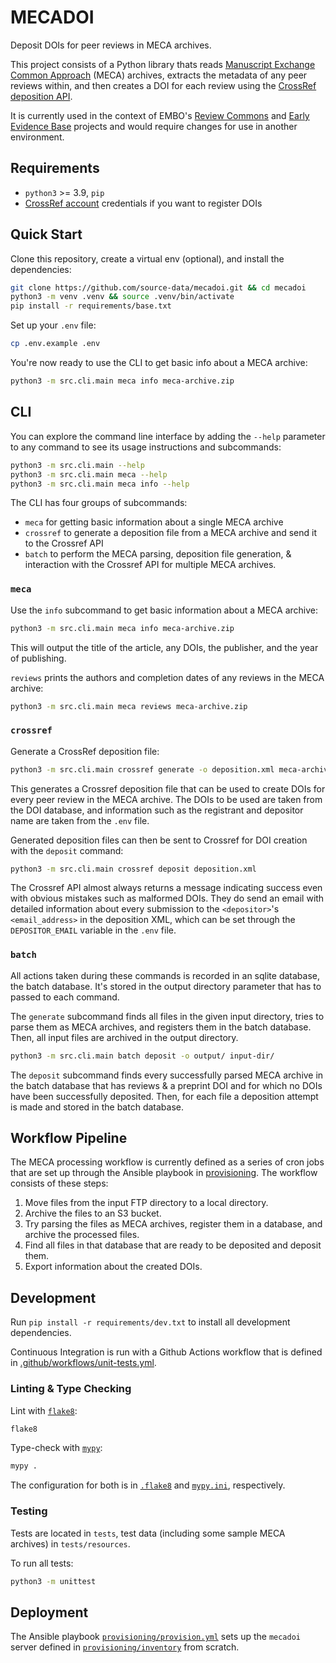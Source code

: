 # MECADOI

Deposit DOIs for peer reviews in MECA archives.

This project consists of a Python library thats reads [Manuscript Exchange Common Approach](https://www.niso.org/standards-committees/meca) (MECA) archives, extracts
the metadata of any peer reviews within, and then creates a DOI for each review using the [CrossRef deposition API](https://www.crossref.org/documentation/member-setup/direct-deposit-xml/).

It is currently used in the context of EMBO's [Review Commons](https://www.reviewcommons.org/) and [Early Evidence Base](https://eeb.embo.org/) projects and would require
changes for use in another environment.

## Requirements

* `python3` >= 3.9, `pip`
* [CrossRef account](https://www.crossref.org/documentation/member-setup/) credentials if you want to register DOIs

## Quick Start

Clone this repository, create a virtual env (optional), and install the dependencies:
```bash
git clone https://github.com/source-data/mecadoi.git && cd mecadoi
python3 -m venv .venv && source .venv/bin/activate
pip install -r requirements/base.txt
```

Set up your `.env` file:
```bash
cp .env.example .env
```

You're now ready to use the CLI to get basic info about a MECA archive:

```bash
python3 -m src.cli.main meca info meca-archive.zip
```

## CLI

You can explore the command line interface by adding the `--help` parameter to any command to see its usage instructions and subcommands:
```bash
python3 -m src.cli.main --help
python3 -m src.cli.main meca --help
python3 -m src.cli.main meca info --help
```

The CLI has four groups of subcommands:
- `meca` for getting basic information about a single MECA archive
- `crossref` to generate a deposition file from a MECA archive and send it to the Crossref API
- `batch` to perform the MECA parsing, deposition file generation, & interaction with the Crossref API for multiple MECA archives.

### `meca`

Use the `info` subcommand to get basic information about a MECA archive:
```bash
python3 -m src.cli.main meca info meca-archive.zip
```
This will output the title of the article, any DOIs, the publisher, and the year of publishing.

`reviews` prints the authors and completion dates of any reviews in the MECA archive:
```bash
python3 -m src.cli.main meca reviews meca-archive.zip
```

### `crossref`
Generate a CrossRef deposition file:
```bash
python3 -m src.cli.main crossref generate -o deposition.xml meca-archive.zip
```
This generates a Crossref deposition file that can be used to create DOIs for every peer review in the MECA archive. The DOIs to be used are taken from the DOI database, and information such as the registrant and depositor name are taken from the `.env` file.

Generated deposition files can then be sent to Crossref for DOI creation with the `deposit` command:
```bash
python3 -m src.cli.main crossref deposit deposition.xml
```
The Crossref API almost always returns a message indicating success even with obvious mistakes such as malformed DOIs. They do send an email with detailed information about every submission to the `<depositor>`'s `<email_address>` in the deposition XML, which can be set through the `DEPOSITOR_EMAIL` variable in the `.env` file.

### `batch`

All actions taken during these commands is recorded in an sqlite database, the batch database. It's stored in the output directory parameter that has to passed to each command.

The `generate` subcommand finds all files in the given input directory, tries to parse them as MECA archives, and registers them in the batch database. Then, all input files are archived in the output directory.

```bash
python3 -m src.cli.main batch deposit -o output/ input-dir/
```

The `deposit` subcommand finds every successfully parsed MECA archive in the batch database that has reviews & a preprint DOI and for which no DOIs have been successfully deposited. Then, for each file a deposition attempt is made and stored in the batch database.


## Workflow Pipeline

The MECA processing workflow is currently defined as a series of cron jobs that are set up through the Ansible playbook in [provisioning](provisioning).
The workflow consists of these steps:

1. Move files from the input FTP directory to a local directory.
2. Archive the files to an S3 bucket.
3. Try parsing the files as MECA archives, register them in a database, and archive the processed files.
4. Find all files in that database that are ready to be deposited and deposit them.
5. Export information about the created DOIs.

## Development

Run `pip install -r requirements/dev.txt` to install all development dependencies.

Continuous Integration is run with a Github Actions workflow that is defined in [.github/workflows/unit-tests.yml](.github/workflows/unit-tests.yml).

### Linting & Type Checking

Lint with [`flake8`](https://flake8.pycqa.org/en/latest/):

```bash
flake8
```

Type-check with [`mypy`](https://mypy.readthedocs.io/):

```bash
mypy .
```

The configuration for both is in [`.flake8`](.flake8) and [`mypy.ini`](mypy.ini), respectively.

### Testing

Tests are located in `tests`, test data (including some sample MECA archives) in `tests/resources`.

To run all tests:
```bash
python3 -m unittest
```

## Deployment

The Ansible playbook [`provisioning/provision.yml`](provisioning/provision.yml) sets up the `mecadoi` server defined in [`provisioning/inventory`](provisioning/inventory) from scratch.
